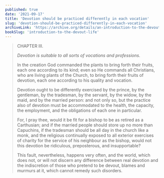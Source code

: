 ```yaml
---
published: true
date: '2021-09-17'
title: 'Devotion should be practiced differently in each vocation'
slug: 'devotion-should-be-practiced-differently-in-each-vocation'
archiveLink: 'https://archive.org/details/an-introduction-to-the-devout-life/page/6?view=theater'
bookSlug: 'introduction-to-the-devout-life'
---
```


> CHAPTER III.
>
> *Devotion is suitable to all sorts of vocations and professions.*
>
> In the creation God commanded the plants to bring forth their fruits, each one according to its kind; even so He commands all Christians, who are living plants of the Church, to bring forth their fruits of devotion, each one according to his quality and vocation.
>
> Devotion ought to be differently exercised by the prince, by the gentleman, by the tradesman, by the servant, by the widow, by the maid, and by the married person: and not only so, but the practice also of devotion must be accommodated to the health, the capacity, the employment, and the obligations of each one in particular.
>
> For, I pray thee, would it be fit for a bishop to be as retired as a Carthusian; and if the married people should store up no more than Capuchins, if the tradesman should be all day in the church like a monk, and the religious continually exposed to all exterior exercises of charity for the service of his neighbour as the bishop, would not this devotion be ridiculous, preposterous, and insupportable?
>
> This fault, nevertheless, happens very often, and the world, which does not, or will not discern any difference between real devotion and the indiscretion of those who pretend to be devout, blames and murmurs at it, which cannot remedy such disorders.
